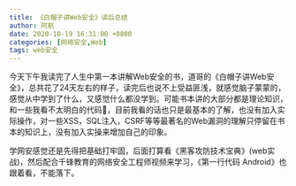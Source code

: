 ```yaml
---
title: 《白帽子讲Web安全》读后总结
author: 阿航
date: 2020-10-19 16:31:00 +0800
categories: [网络安全,Web]
tags: web安全
---
```




​	今天下午我读完了人生中第一本讲解Web安全的书，道哥的《白帽子讲Web安全》，总共花了24天左右的样子，读完后也说不上受益匪浅，就感觉脑子蒙蒙的，感觉从中学到了什么，又感觉什么都没学到。可能书本讲的大部分都是理论知识，和一些我看不太明白的代码🙁，目前我看的话也只是最基本的了解，也没有加入实际操作，对一些XSS，SQL注入，CSRF等等最著名的Web漏洞的理解只停留在书本的知识上，没有加入实操来增加自己的印象。

​	学网安感觉还是先得把基础打牢固，后面打算看《黑客攻防技术宝典》(web实战)，然后配合千锋教育的网络安全工程师视频来学习，《第一行代码 Android》也跟着看，不能落下。		